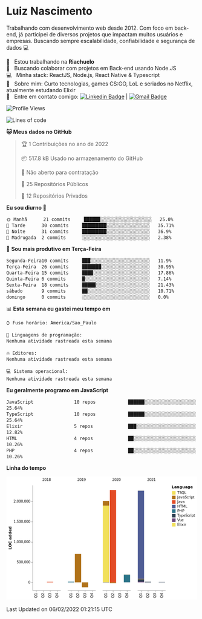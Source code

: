 
# Luiz Nascimento
Trabalhando com desenvolvimento web desde 2012. Com foco em back-end, já participei de diversos projetos que impactam muitos usuários e empresas. Buscando sempre escalabilidade, confiabilidade e segurança de dados :computer:

 :rocket:  &nbsp; Estou trabalhando na **Riachuelo**
 <br/> :purple_heart: &nbsp; Buscando colaborar com projetos em Back-end usando Node.JS
 <br/> :computer: &nbsp; Minha stack: ReactJS, Node.js, React Native & Typescript
 <br/> 💬  &nbsp; Sobre mim: Curto tecnologias, games CS:GO, LoL e seriados no Netflix, atualmente estudando Elixir
 <br/> :email: &nbsp; Entre em contato comigo: [![Linkedin Badge](https://img.shields.io/badge/-LuizNascimento-blue?style=flat-square&logo=Linkedin&logoColor=white&link=https://www.linkedin.com/in/luizhnnh/)](https://www.linkedin.com/in/luizhnnh/) 
| 
[![Gmail Badge](https://img.shields.io/badge/-luizh.nnh@gmail.com-c14438?style=flat-square&logo=Gmail&logoColor=white&link=mailto:luizh.nnh@gmail.com)](mailto:luizh.nnh@gmail.com)

<!--START_SECTION:waka-->
![Profile Views](http://img.shields.io/badge/Visualizac%C3%B5es%20do%20perfil-0-blue)

![Lines of code](https://img.shields.io/badge/Desde%20o%20Hello%20World%20eu%20escrevi-7%20Million%20linhas%20de%20c%C3%B3digo-blue)

**🐱 Meus dados no GitHub** 

> 🏆 1 Contribuições no ano de 2022
 > 
> 📦 517.8 kB Usado no armazenamento do GitHub 
 > 
> 🚫 Não aberto para contratação
 > 
> 📜 25 Repositórios Públicos 
 > 
> 🔑 12 Repositórios Privados  
 > 
**Eu sou diurno 🐤** 

```text
🌞 Manhã      21 commits     ██████░░░░░░░░░░░░░░░░░░░   25.0% 
🌆 Tarde      30 commits     █████████░░░░░░░░░░░░░░░░   35.71% 
🌃 Noite      31 commits     █████████░░░░░░░░░░░░░░░░   36.9% 
🌙 Madrugada  2 commits      ░░░░░░░░░░░░░░░░░░░░░░░░░   2.38%

```
📅 **Sou mais produtivo em Terça-Feira** 

```text
Segunda-Feira10 commits     ███░░░░░░░░░░░░░░░░░░░░░░   11.9% 
Terça-Feira  26 commits     ███████░░░░░░░░░░░░░░░░░░   30.95% 
Quarta-Feira 15 commits     ████░░░░░░░░░░░░░░░░░░░░░   17.86% 
Quinta-Feira 6 commits      █░░░░░░░░░░░░░░░░░░░░░░░░   7.14% 
Sexta-Feira  18 commits     █████░░░░░░░░░░░░░░░░░░░░   21.43% 
sábado       9 commits      ██░░░░░░░░░░░░░░░░░░░░░░░   10.71% 
domingo      0 commits      ░░░░░░░░░░░░░░░░░░░░░░░░░   0.0%

```


📊 **Esta semana eu gastei meu tempo em** 

```text
⌚︎ Fuso horário: America/Sao_Paulo

💬 Linguagens de programação: 
Nenhuma atividade rastreada esta semana

🔥 Editores: 
Nenhuma atividade rastreada esta semana

💻 Sistema operacional: 
Nenhuma atividade rastreada esta semana

```

**Eu geralmente programo em JavaScript** 

```text
JavaScript               10 repos            ██████░░░░░░░░░░░░░░░░░░░   25.64% 
TypeScript               10 repos            ██████░░░░░░░░░░░░░░░░░░░   25.64% 
Elixir                   5 repos             ███░░░░░░░░░░░░░░░░░░░░░░   12.82% 
HTML                     4 repos             ██░░░░░░░░░░░░░░░░░░░░░░░   10.26% 
PHP                      4 repos             ██░░░░░░░░░░░░░░░░░░░░░░░   10.26%

```


**Linha do tempo**

![Chart not found](https://raw.githubusercontent.com/nascimentolh/nascimentolh/main/charts/bar_graph.png) 


 Last Updated on 06/02/2022 01:21:15 UTC
<!--END_SECTION:waka-->
